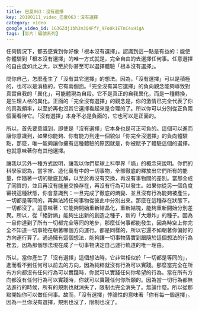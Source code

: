 ```yaml
---
title: 巴夏063：沒有選擇
key: 20180111_video_巴夏063：沒有選擇
category: video
google_video_id: 1G3GZdj1bhJm3Q4FfY_9Fo0k1ETnC4vHigA
tags: [影片｜編號系列]
---
```


任何情況下，都去感覺到你好像「根本沒有選擇」。認識到這一點是有益的：能使你體驗到「根本沒有選擇」的唯一方式就是，完全自由的去選擇任何事。任意選擇的自由度如此之大，以至於你甚至可以選擇體驗「根本沒有選擇」。

問你自己，怎麼產生了「沒有其它選擇」的想法。因為，「沒有選擇」可以是積極的，也可以是消極的，它有兩個面。「完全沒有其它選擇」的負向觀念能夠導致對真實自我的「異化」，可能體現為自殺。它不是真正的自我異化，而是一種轉換，是生理人格的異化。正面的「完全沒有選擇」的觀念是，你的激情已完全代表了你的真我頻率，以至於再也沒其它選擇看起來是合理的了。所以你可以分別從正負兩個面看待它。「沒有選擇」本身不必是負面的，它也可以是正面的。

所以，首先要意識到，即使是「沒有選擇」它本身也是可正可負的。這個可以進而讓你意識到，如果你能夠、你有能力到達一個貌似「你完全沒選擇」的負向體驗點，那麼，唯一能夠讓你擁有這種體驗的原因就是，你被賦予了體驗這個的選擇。也就意味著你有其他選擇。

讓我以另外一種方式說明，讓我以你們星球上科學界「熵」的概念來說明。你們的科學家認為，當宇宙、造化萬有中的一切事物，全部徹底的釋放出它們所有的能量，伴隨著一切的徹底瓦解，以至於再沒有交換，再沒有事物間的差別。當那全成了同質的，並且再沒有能量交換存在，再沒有行為可以發生。如果你從另一個角度審視這種狀態，你會意識到：一旦完成了徹底的熵變、並且沒有行為能夠被產生，一切都是等同的，再無法將任何事物從彼此中分別出來。那麼在這種存在狀態下，一切都沒了。這意味著：它能夠開始重新結晶化，重新結塊，能夠重新開始分別差異。所以，從「絕對熵」能夠生出新的創造之種子，新的「大爆炸」的種子。因為一旦你達到了所有一切都完全等同的地步，那麼任何事都能發生，因為時空上你完全不知道一切事物在朝著哪個方向運行。都是同樣的，所以它還不如朝著你偏好的方向運行算了。通過擁有這個想法，能夠讓一切事物落實到跟隨於這個想法的行為裡去，因為那個想法現在成了一切事物決定自己運行軌道的唯一理由。

所以，當你產生了「沒有選擇」這個想法時，它非常相似於「一切都是等同的」，進而看不到任何可以前去的方向，因為純粹就沒有行為可以實踐。那麼當完全在所有方向都沒有任何行為可以實踐時，你就可以實踐任何你希望的行為。當在所有方向都沒有任何行為可以實踐時，你就可以實踐任何你所願的。因為當一切行為都無法進行的時候，所有的規則也就消失了，限制也完全消失了。無論什麼。所以從那點開始你可以做任何事。故而，「沒有選擇」悖論性的意味著「你有每一個選擇」。因為一旦你沒有選擇，規則也沒了，限制也沒了。

